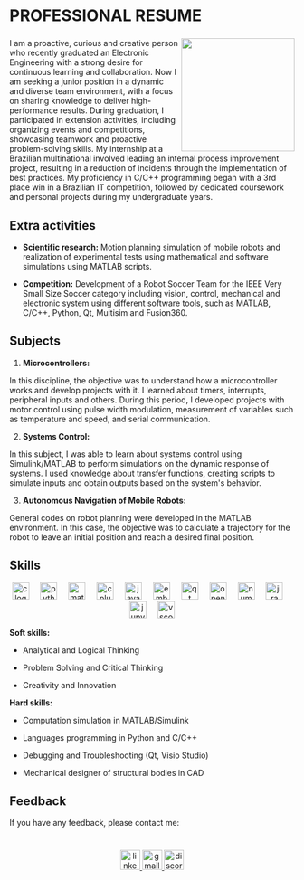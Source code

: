 
# PROFESSIONAL RESUME

###

<img align="right" height="200" src="https://uploaddeimagens.com.br/images/004/654/065/full/profile.png?1698894808"  />

###

I am a proactive, curious and creative person who recently graduated an Electronic Engineering with a strong desire for continuous learning and collaboration. Now I am seeking a junior position in a dynamic and diverse team environment, with a focus on sharing knowledge to deliver high-performance results. During graduation, I participated in extension activities, including organizing events and competitions, showcasing teamwork and proactive problem-solving skills. My internship at a Brazilian multinational involved leading an internal process improvement project, resulting in a reduction of incidents through the implementation of best practices. My proficiency in C/C++ programming began with a 3rd place win in a Brazilian IT competition, followed by dedicated coursework and personal projects during my undergraduate years.


## Extra activities

* **Scientific research:** Motion planning simulation of mobile robots and realization of experimental tests using mathematical and software simulations using MATLAB scripts.

* **Competition:** Development of a Robot Soccer Team for the IEEE Very Small Size Soccer category including vision, control, mechanical and electronic system using different software tools, such as MATLAB, C/C++, Python, Qt, Multisim and Fusion360.
## Subjects

1. **Microcontrollers:** 

In this discipline, the objective was to understand how a microcontroller works and develop projects with it. I learned about timers, interrupts, peripheral inputs and others. During this period, I developed projects with motor control using pulse width modulation, measurement of variables such as temperature and speed, and serial communication.

2. **Systems Control:** 

In this subject, I was able to learn about systems control using Simulink/MATLAB to perform simulations on the dynamic response of systems. I used knowledge about transfer functions, creating scripts to simulate inputs and obtain outputs based on the system's behavior.

3. **Autonomous Navigation of Mobile Robots:** 

General codes on robot planning were developed in the MATLAB environment. In this case, the objective was to calculate a trajectory for the robot to leave an initial position and reach a desired final position.


## Skills

<div align="center">
  <img src="https://cdn.jsdelivr.net/gh/devicons/devicon/icons/c/c-original.svg" height="30" alt="c logo"  />
  <img width="12" />
  <img src="https://cdn.jsdelivr.net/gh/devicons/devicon/icons/python/python-original.svg" height="30" alt="python logo"  />
  <img width="12" />
  <img src="https://cdn.jsdelivr.net/gh/devicons/devicon/icons/matlab/matlab-original.svg" height="30" alt="matlab logo"  />
  <img width="12" />
  <img src="https://cdn.jsdelivr.net/gh/devicons/devicon/icons/cplusplus/cplusplus-original.svg" height="30" alt="cplusplus logo"  />
  <img width="12" />
  <img src="https://cdn.jsdelivr.net/gh/devicons/devicon/icons/java/java-original.svg" height="30" alt="java logo"  />
  <img width="12" />
  <img src="https://cdn.jsdelivr.net/gh/devicons/devicon/icons/embeddedc/embeddedc-original.svg" height="30" alt="embeddedc logo"  />
  <img width="12" />
  <img src="https://cdn.jsdelivr.net/gh/devicons/devicon/icons/qt/qt-original.svg" height="30" alt="qt logo"  />
  <img width="12" />
  <img src="https://cdn.jsdelivr.net/gh/devicons/devicon/icons/opencv/opencv-original.svg" height="30" alt="opencv logo"  />
  <img width="12" />
  <img src="https://cdn.jsdelivr.net/gh/devicons/devicon/icons/numpy/numpy-original.svg" height="30" alt="numpy logo"  />
  <img width="12" />
  <img src="https://cdn.jsdelivr.net/gh/devicons/devicon/icons/jira/jira-original.svg" height="30" alt="jira logo"  />
  <img width="12" />
  <img src="https://cdn.jsdelivr.net/gh/devicons/devicon/icons/jupyter/jupyter-original.svg" height="30" alt="jupyter logo"  />
  <img width="12" />
  <img src="https://cdn.jsdelivr.net/gh/devicons/devicon/icons/vscode/vscode-original.svg" height="30" alt="vscode logo"  />
</div>


**Soft skills:**

* Analytical and Logical Thinking

* Problem Solving and Critical Thinking

* Creativity and Innovation

**Hard skills:**

* Computation simulation in MATLAB/Simulink

* Languages programming in Python and C/C++

* Debugging and Troubleshooting (Qt, Visio Studio)

* Mechanical designer of structural bodies in CAD
## Feedback

If you have any feedback, please contact me:

###

<br clear="both">

<div align="center">
  <a href="https://www.linkedin.com/in/laviniacaldas/" target="_blank">
    <img src="https://img.shields.io/static/v1?message=LinkedIn&logo=linkedin&label=&color=0077B5&logoColor=white&labelColor=&style=for-the-badge" height="35" alt="linkedin logo"  />
  </a>
  <a href="mailto:lalaviniabeatriz12@gmail.com" target="_blank">
    <img src="https://img.shields.io/static/v1?message=Gmail&logo=gmail&label=&color=D14836&logoColor=white&labelColor=&style=for-the-badge" height="35" alt="gmail logo"  />
  </a>
  <a href="https://discord.com/users/320365951948423178" target="_blank">
    <img src="https://img.shields.io/static/v1?message=Discord&logo=discord&label=&color=7289DA&logoColor=white&labelColor=&style=for-the-badge" height="35" alt="discord logo"  />
  </a>
</div>

<br clear="both">



